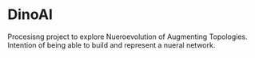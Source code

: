 # DinoAI

Procesisng project to explore Nueroevolution of Augmenting Topologies. 
Intention of being able to build and represent a nueral network. 
